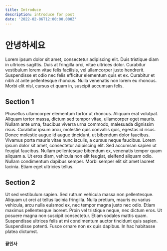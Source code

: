 ```yaml
---
title: Introduce
description: introduce for post
date: '2022-02-06T12:00:00.000Z'
---
```


# 안녕하세요

Lorem ipsum dolor sit amet, consectetur adipiscing elit. Duis tristique diam in ultrices sagittis. Duis at fringilla orci, vitae ultrices dolor. Curabitur vestibulum lorem vitae felis facilisis, vel ullamcorper justo hendrerit. Suspendisse et odio nec felis efficitur elementum quis et ex. Curabitur et nibh at ante pellentesque rhoncus. Nulla venenatis non lorem eu rhoncus. Morbi elit nisl, cursus et quam in, suscipit accumsan felis.

## Section 1

Phasellus ullamcorper elementum tortor ut rhoncus. Aliquam erat volutpat. Aliquam tortor massa, dictum sed tempor vitae, ullamcorper eget mauris. Nullam ante urna, faucibus viverra urna commodo, malesuada dignissim risus. Curabitur ipsum arcu, molestie quis convallis quis, egestas id risus. Donec molestie augue id augue tincidunt, ut bibendum dolor faucibus. Vivamus porta mauris vitae nunc iaculis, a cursus neque faucibus. Lorem ipsum dolor sit amet, consectetur adipiscing elit. Sed accumsan sapien ut feugiat faucibus. Nullam pellentesque bibendum ex, venenatis tempor quam aliquam a. Ut eros diam, vehicula non elit feugiat, eleifend aliquam odio. Nullam condimentum dapibus semper. Morbi semper elit sit amet laoreet lacinia. Etiam eget ultricies tellus.

## Section 2

Ut sed vestibulum sapien. Sed rutrum vehicula massa non pellentesque. Aliquam ut orci at tellus lacinia fringilla. Nulla pretium, mauris eu varius vehicula, arcu nulla euismod ex, nec tempor magna justo nec odio. Etiam maximus pellentesque laoreet. Proin vel tristique neque, nec dictum eros. Ut posuere magna non suscipit consectetur. Etiam sodales mattis quam. Suspendisse ultrices felis at mi condimentum auctor tincidunt quis sapien. Suspendisse potenti. Fusce ornare non ex quis dapibus. In hac habitasse platea dictumst.

#### 끝인사
